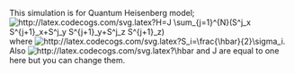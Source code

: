 This simulation is for Quantum Heisenberg model; \
<img src="http://latex.codecogs.com/svg.latex?H=J&space;\sum_{j=1}^{N}(S^j_x&space;S^{j&plus;1}_x&plus;S^j_y&space;S^{j&plus;1}_y&plus;S^j_z&space;S^{j&plus;1}_z)" title="http://latex.codecogs.com/svg.latex?H=J \sum_{j=1}^{N}(S^j_x S^{j+1}_x+S^j_y S^{j+1}_y+S^j_z S^{j+1}_z)" />\
where <img src="http://latex.codecogs.com/svg.latex?S_i=\frac{\hbar}{2}\sigma_i" title="http://latex.codecogs.com/svg.latex?S_i=\frac{\hbar}{2}\sigma_i" />.
Also <img src="http://latex.codecogs.com/svg.latex?\hbar" title="http://latex.codecogs.com/svg.latex?\hbar" /> and J are equal to one here but you can change them.


